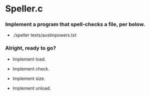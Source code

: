 # Speller.c

### Implement a program that spell-checks a file, per below.

- ./speller texts/austinpowers.txt


### Alright, ready to go?

  - Implement load.

  - Implement check.

  - Implement size.

  - Implement unload.

